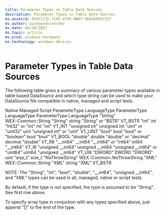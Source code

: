 ```yaml
---
title: Parameter Types in Table Data Sources
description: Parameter Types in Table Data Sources
ms.assetid: 034F171E-716F-4795-9B07-46A109052227
ms.author: windowsdriverdev
ms.date: 04/20/2017
ms.topic: article
ms.prod: windows-hardware
ms.technology: windows-devices
---
```


# Parameter Types in Table Data Sources


The following table gives a summary of various parameter types available in table based DataSource and which type string can be used to make your DataSource file compatible in native, managed and script tests.

Native
Managed
Script
ParameterType
LanguageType
ParameterType
LanguageType
ParameterType
LanguageType
"String"
WEX::Common::String
"String"
string
"String" or "BSTR"
VT\_BSTR
"int"
int
"Int32" or "int"
int
"int"
VT\_INT
"unsigned int"
unsigned int
"uint" or "uint32"
uint
"unsigned int" or "uint"
VT\_UINT
"bool"
bool
"bool" or "boolean"
bool
"bool"
VT\_BOOL
"double"
double
"double" or "decimal"
decimal
"double"
VT\_R8
"\_\_int64"
\_\_int64
"\_\_int64" or "int64"
int64
"\_\_int64"
VT\_I8
"unsigned \_\_int64"
unsigned \_\_int64
"unsigned \_\_int64" or "uint64"
uint64
"unsigned \_\_int64"
VT\_UI8
"DWORD"
DWORD
"DWORD"
uint
"size\_t"
size\_t
"NoThrowString"
WEX::Common::NoThrowString
"XML"
WEX::Common::String
"XML"
string
"XML"
VT\_BSTR
 

NOTE: The "String", "int", "bool", "double", "\_\_int64", "unsigned \_\_int64", and "XML" types can be used in all, managed, native or script tests.

By default, if the type is not specified, the type is assumed to be "String". See first row above.

To specify array type in conjuction with any types specified above, just append "\[\]" to the end of the type.

 

 






